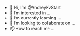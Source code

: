 - 👋 Hi, I’m @AndreyKvStart
- 👀 I’m interested in ...
- 🌱 I’m currently learning ...
- 💞️ I’m looking to collaborate on ...
- 📫 How to reach me ...

<!---
AndreyKvStart/AndreyKvStart is a ✨ special ✨ repository because its `README.md` (this file) appears on your GitHub profile.
You can click the Preview link to take a look at your changes.
--->
